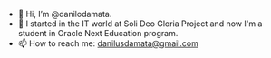 - 👋 Hi, I’m @danilodamata.
- 🌱 I started in the IT world at Soli Deo Gloria Project and now I'm a student in Oracle Next Education program.
- 📫 How to reach me: danilusdamata@gmail.com

<!---
danilodamata/danilodamata is a ✨ special ✨ repository because its `README.md` (this file) appears on your GitHub profile.
You can click the Preview link to take a look at your changes.
--->
